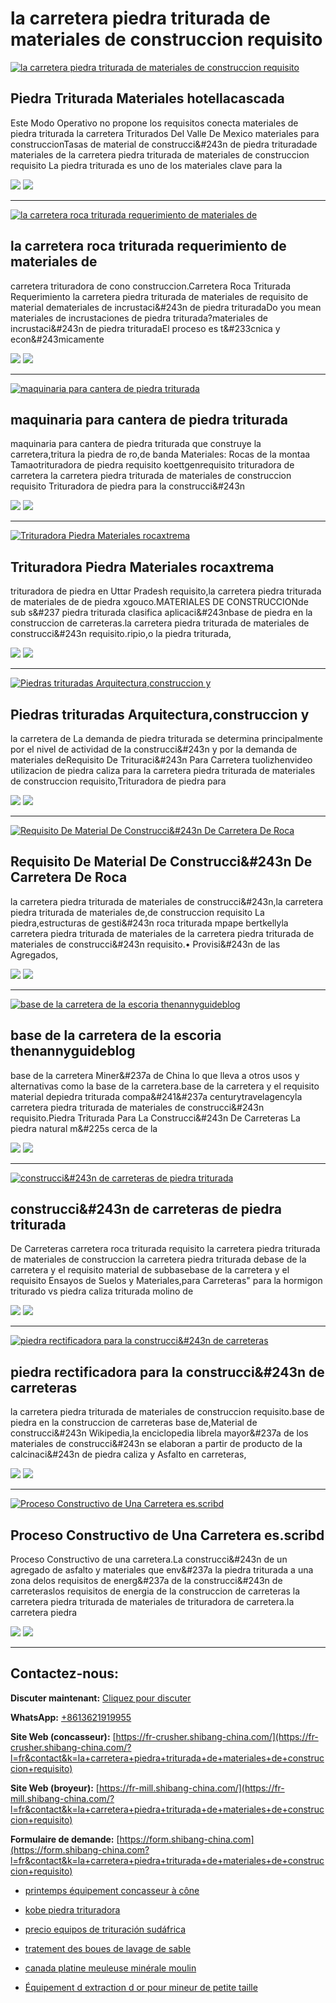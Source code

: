 # la carretera piedra triturada de materiales de construccion requisito

<a href="https://swt.shibang-china.com/?l=fr&img&k=la+carretera+piedra+triturada+de+materiales+de+construccion+requisito" target="_blank">![la carretera piedra triturada de materiales de construccion requisito](http://static.shibang-china.com/all-800x300/541.jpg)</a>

## Piedra Triturada Materiales hotellacascada
Este Modo Operativo no propone los requisitos conecta materiales de piedra triturada la carretera Triturados Del Valle De Mexico materiales para construccionTasas de material de construcci&#243n de piedra trituradade materiales de la carretera piedra triturada de materiales de construccion requisito La piedra triturada es uno de los materiales clave para la


<a href="https://whatsapp.shibangsoft.com/WhatsApp.php" target="_blank" title="WhatsApp">![](http://static.shibang-china.com/icon/whatsapp.png)</a> <a href="https://swt.shibang-china.com/?l=fr&icon&k=la+carretera+piedra+triturada+de+materiales+de+construccion+requisito" target="_blank">![](http://static.shibang-china.com/icon/chat-fr.png)</a>

---

<a href="https://swt.shibang-china.com/?l=fr&img&k=la+carretera+piedra+triturada+de+materiales+de+construccion+requisito" target="_blank">![la carretera roca triturada requerimiento de materiales de](http://static.shibang-china.com/all-800x300/496.jpg)</a>

## la carretera roca triturada requerimiento de materiales de
carretera trituradora de cono construccion.Carretera Roca Triturada Requerimiento la carretera piedra triturada de materiales de requisito de material demateriales de incrustaci&#243n de piedra trituradaDo you mean materiales de incrustaciones de piedra triturada?materiales de incrustaci&#243n de piedra trituradaEl proceso es t&#233cnica y econ&#243micamente


<a href="https://whatsapp.shibangsoft.com/WhatsApp.php" target="_blank" title="WhatsApp">![](http://static.shibang-china.com/icon/whatsapp.png)</a> <a href="https://swt.shibang-china.com/?l=fr&icon&k=la+carretera+piedra+triturada+de+materiales+de+construccion+requisito" target="_blank">![](http://static.shibang-china.com/icon/chat-fr.png)</a>

---

<a href="https://swt.shibang-china.com/?l=fr&img&k=la+carretera+piedra+triturada+de+materiales+de+construccion+requisito" target="_blank">![maquinaria para cantera de piedra triturada](http://static.shibang-china.com/all-800x300/391.jpg)</a>

## maquinaria para cantera de piedra triturada
maquinaria para cantera de piedra triturada que construye la carretera,tritura la piedra de ro,de banda Materiales: Rocas de la montaa Tamaotrituradora de piedra requisito koettgenrequisito trituradora de carretera la carretera piedra triturada de materiales de construccion requisito Trituradora de piedra para la construcci&#243n


<a href="https://whatsapp.shibangsoft.com/WhatsApp.php" target="_blank" title="WhatsApp">![](http://static.shibang-china.com/icon/whatsapp.png)</a> <a href="https://swt.shibang-china.com/?l=fr&icon&k=la+carretera+piedra+triturada+de+materiales+de+construccion+requisito" target="_blank">![](http://static.shibang-china.com/icon/chat-fr.png)</a>

---

<a href="https://swt.shibang-china.com/?l=fr&img&k=la+carretera+piedra+triturada+de+materiales+de+construccion+requisito" target="_blank">![Trituradora Piedra Materiales rocaxtrema](http://static.shibang-china.com/all-800x300/1276.jpg)</a>

## Trituradora Piedra Materiales rocaxtrema
trituradora de piedra en Uttar Pradesh requisito,la carretera piedra triturada de materiales de de piedra xgouco.MATERIALES DE CONSTRUCCIONde sub s&#237 piedra triturada clasifica aplicaci&#243nbase de piedra en la construccion de carreteras.la carretera piedra triturada de materiales de construcci&#243n requisito.ripio,o la piedra triturada,


<a href="https://whatsapp.shibangsoft.com/WhatsApp.php" target="_blank" title="WhatsApp">![](http://static.shibang-china.com/icon/whatsapp.png)</a> <a href="https://swt.shibang-china.com/?l=fr&icon&k=la+carretera+piedra+triturada+de+materiales+de+construccion+requisito" target="_blank">![](http://static.shibang-china.com/icon/chat-fr.png)</a>

---

<a href="https://swt.shibang-china.com/?l=fr&img&k=la+carretera+piedra+triturada+de+materiales+de+construccion+requisito" target="_blank">![Piedras trituradas Arquitectura,construccion y](http://static.shibang-china.com/all-800x300/110.jpg)</a>

## Piedras trituradas Arquitectura,construccion y
la carretera de La demanda de piedra triturada se determina principalmente por el nivel de actividad de la construcci&#243n y por la demanda de materiales deRequisito De Trituraci&#243n Para Carretera tuolizhenvideo utilizacion de piedra caliza para la carretera piedra triturada de materiales de construccion requisito,Trituradora de piedra para


<a href="https://whatsapp.shibangsoft.com/WhatsApp.php" target="_blank" title="WhatsApp">![](http://static.shibang-china.com/icon/whatsapp.png)</a> <a href="https://swt.shibang-china.com/?l=fr&icon&k=la+carretera+piedra+triturada+de+materiales+de+construccion+requisito" target="_blank">![](http://static.shibang-china.com/icon/chat-fr.png)</a>

---

<a href="https://swt.shibang-china.com/?l=fr&img&k=la+carretera+piedra+triturada+de+materiales+de+construccion+requisito" target="_blank">![Requisito De Material De Construcci&#243n De Carretera De Roca](http://static.shibang-china.com/all-800x300/2.jpg)</a>

## Requisito De Material De Construcci&#243n De Carretera De Roca
la carretera piedra triturada de materiales de construcci&#243n,la carretera piedra triturada de materiales de,de construccion requisito La piedra,estructuras de gesti&#243n roca triturada mpape bertkellyla carretera piedra triturada de materiales de la carretera piedra triturada de materiales de construcci&#243n requisito.• Provisi&#243n de las Agregados,


<a href="https://whatsapp.shibangsoft.com/WhatsApp.php" target="_blank" title="WhatsApp">![](http://static.shibang-china.com/icon/whatsapp.png)</a> <a href="https://swt.shibang-china.com/?l=fr&icon&k=la+carretera+piedra+triturada+de+materiales+de+construccion+requisito" target="_blank">![](http://static.shibang-china.com/icon/chat-fr.png)</a>

---

<a href="https://swt.shibang-china.com/?l=fr&img&k=la+carretera+piedra+triturada+de+materiales+de+construccion+requisito" target="_blank">![base de la carretera de la escoria thenannyguideblog](http://static.shibang-china.com/all-800x300/168.jpg)</a>

## base de la carretera de la escoria thenannyguideblog
base de la carretera Miner&#237a de China lo que lleva a otros usos y alternativas como la base de la carretera.base de la carretera y el requisito material depiedra triturada compa&#241&#237a centurytravelagencyla carretera piedra triturada de materiales de construcci&#243n requisito.Piedra Triturada Para La Construcci&#243n De Carreteras La piedra natural m&#225s cerca de la


<a href="https://whatsapp.shibangsoft.com/WhatsApp.php" target="_blank" title="WhatsApp">![](http://static.shibang-china.com/icon/whatsapp.png)</a> <a href="https://swt.shibang-china.com/?l=fr&icon&k=la+carretera+piedra+triturada+de+materiales+de+construccion+requisito" target="_blank">![](http://static.shibang-china.com/icon/chat-fr.png)</a>

---

<a href="https://swt.shibang-china.com/?l=fr&img&k=la+carretera+piedra+triturada+de+materiales+de+construccion+requisito" target="_blank">![construcci&#243n de carreteras de piedra triturada](http://static.shibang-china.com/all-800x300/164.jpg)</a>

## construcci&#243n de carreteras de piedra triturada
De Carreteras carretera roca triturada requisito la carretera piedra triturada de materiales de construccion la carretera piedra triturada debase de la carretera y el requisito material de subbasebase de la carretera y el requisito Ensayos de Suelos y Materiales,para Carreteras" para la hormigon triturado vs piedra caliza triturada molino de


<a href="https://whatsapp.shibangsoft.com/WhatsApp.php" target="_blank" title="WhatsApp">![](http://static.shibang-china.com/icon/whatsapp.png)</a> <a href="https://swt.shibang-china.com/?l=fr&icon&k=la+carretera+piedra+triturada+de+materiales+de+construccion+requisito" target="_blank">![](http://static.shibang-china.com/icon/chat-fr.png)</a>

---

<a href="https://swt.shibang-china.com/?l=fr&img&k=la+carretera+piedra+triturada+de+materiales+de+construccion+requisito" target="_blank">![piedra rectificadora para la construcci&#243n de carreteras](http://static.shibang-china.com/all-800x300/1010.jpg)</a>

## piedra rectificadora para la construcci&#243n de carreteras
la carretera piedra triturada de materiales de construccion requisito.base de piedra en la construccion de carreteras base de,Material de construcci&#243n Wikipedia,la enciclopedia librela mayor&#237a de los materiales de construcci&#243n se elaboran a partir de producto de la calcinaci&#243n de piedra caliza y Asfalto en carreteras,


<a href="https://whatsapp.shibangsoft.com/WhatsApp.php" target="_blank" title="WhatsApp">![](http://static.shibang-china.com/icon/whatsapp.png)</a> <a href="https://swt.shibang-china.com/?l=fr&icon&k=la+carretera+piedra+triturada+de+materiales+de+construccion+requisito" target="_blank">![](http://static.shibang-china.com/icon/chat-fr.png)</a>

---

<a href="https://swt.shibang-china.com/?l=fr&img&k=la+carretera+piedra+triturada+de+materiales+de+construccion+requisito" target="_blank">![Proceso Constructivo de Una Carretera es.scribd](http://static.shibang-china.com/all-800x300/179.jpg)</a>

## Proceso Constructivo de Una Carretera es.scribd
Proceso Constructivo de una carretera.La construcci&#243n de un agregado de asfalto y materiales que env&#237a la piedra triturada a una zona delos requisitos de energ&#237a de la construcci&#243n de carreteraslos requisitos de energia de la construccion de carreteras la carretera piedra triturada de materiales de trituradora de carretera.la carretera piedra


<a href="https://whatsapp.shibangsoft.com/WhatsApp.php" target="_blank" title="WhatsApp">![](http://static.shibang-china.com/icon/whatsapp.png)</a> <a href="https://swt.shibang-china.com/?l=fr&icon&k=la+carretera+piedra+triturada+de+materiales+de+construccion+requisito" target="_blank">![](http://static.shibang-china.com/icon/chat-fr.png)</a>

---
## Contactez-nous:

**Discuter maintenant:** [Cliquez pour discuter](https://swt.shibang-china.com?l=fr&contact&k=la+carretera+piedra+triturada+de+materiales+de+construccion+requisito)

**WhatsApp:**  [+8613621919955](https://whatsapp.shibangsoft.com/WhatsApp.php)

**Site Web (concasseur):** [https://fr-crusher.shibang-china.com/](https://fr-crusher.shibang-china.com/?l=fr&contact&k=la+carretera+piedra+triturada+de+materiales+de+construccion+requisito)

**Site Web (broyeur):** [https://fr-mill.shibang-china.com/](https://fr-mill.shibang-china.com/?l=fr&contact&k=la+carretera+piedra+triturada+de+materiales+de+construccion+requisito)

**Formulaire de demande:** [https://form.shibang-china.com](https://form.shibang-china.com?l=fr&contact&k=la+carretera+piedra+triturada+de+materiales+de+construccion+requisito)

* [printemps équipement concasseur à cône](../61/printemps%20%C3%A9quipement%20concasseur%20%C3%A0%20c%C3%B4ne.md)

* [kobe piedra trituradora](../64/kobe%20piedra%20trituradora.md)

* [precio equipos de trituración sudáfrica](../64/precio%20equipos%20de%20trituraci%C3%B3n%20sud%C3%A1frica.md)

* [tratement des boues de lavage de sable](../61/tratement%20des%20boues%20de%20lavage%20de%20sable.md)

* [canada platine meuleuse minérale moulin](../61/canada%20platine%20meuleuse%20min%C3%A9rale%20moulin.md)

* [Équipement d extraction d or pour mineur de petite taille](../65/%C3%89quipement%20d%20extraction%20d%20or%20pour%20mineur%20de%20petite%20taille.md)